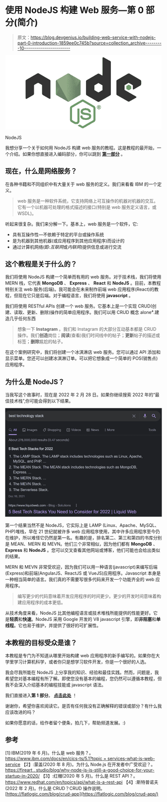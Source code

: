 # 使用 NodeJS 构建 Web 服务—第 0 部分(简介)

> 原文：<https://blog.devgenius.io/building-web-service-with-nodejs-part-0-introduction-1859ee0c745b?source=collection_archive---------10----------------------->

![](img/0d10ed5f29acf665a5bfe4ca2f368f8c.png)

NodeJS

我想分享一个关于如何用 NodeJS 构建 web 服务的教程。这是教程的最开始，一个介绍。如果你想直接进入编码部分，你可以跳到 [**第一部分**](https://bitsizelearning.medium.com/building-web-service-with-nodejs-part-1-setup-55a522efaead) 。

## 现在，什么是网络服务？

在各种书籍和不同组织中有大量关于 web 服务的定义。我们来看看 IBM 的一个定义。

> web 服务是一种软件系统，它支持网络上可互操作的机器对机器的交互。它有一个以机器可处理的格式描述的接口(特别是 web 服务定义语言，或 WSDL)。

听起来很复杂。我们来分解一下。基本上，web 服务是一个软件，它:

*   具有互操作性—不依赖于特定的平台或操作系统
*   是为机器到其他机器(或应用程序到其他应用程序)而设计的
*   通过计算机网络(即:*互联网*或*内联网*)提供信息或进行交流

## 这个教程是关于什么的？

我们将使用 NodeJS 构建一个简单而有用的 web 服务。对于技术栈，我们将使用 MERN 栈，它代表 **MongoDB** 、 **Express** 、 **React** 和 **NodeJS** 。目前，本教程特别关注 web 服务(后端)。我可能会在未来制作前端 web 应用程序(React)的教程，但现在它只是后端。对于编程语言，我们将使用 **javascript** 。

我们将使用 RESTful APIs 创建一个 web 服务。它基本上是一个实现 CRUD(创建、读取、更新、删除)操作的简单应用程序。我们可以用 CRUD 概念 alone⁴.建造几乎任何东西

> 想象一下 **Instagram** 。我们和 Instagram 的大部分互动基本都是 CRUD 操作。我们**创造**岗位；**阅读**(查看)我们时间线中的帖子；**更新**帖子的描述或标签；**删除**尴尬的帖子。

在这个案例研究中，我们将创建一个冰淇淋店 web 服务。您可以通过 API 添加和显示菜单。您还可以创建冰淇淋订单。可以把它想象成一个简单的 POS(销售点)应用程序。

## 为什么是 NodeJS？

当我写这个故事时，现在是 2022 年 2 月 28 日。如果你继续搜索 2022 年的“最佳技术栈”,你可能会得到以下结果。

![](img/d7d9fbd6c9a3a4f2bfbe78d4656d939e.png)

第一个结果当然不是 NodeJS，它实际上是 LAMP (Linux、Apache、MySQL、PHP)堆栈，早在 21 世纪就被许多 web 应用程序使用，其中许多应用程序至今仍在维护，所以难怪它仍然是第一名。有趣的是，排名第二、第三和第四的书库分别是 MEAN、MERN 和 MEVN。他们三个非常相似，因为他们都有 **MongoDB** 、 **Express** 和 **NodeJS** 。您可以交叉查看其他网站或博客，他们可能也会给出类似的结果。

MERN 和 MEVN 非常受欢迎，因为我们可以用一种语言(javascript)来编写后端(Express)和前端(AngularJS、ReactJS 或 VueJS)应用程序。Javascript 本身是一种相当简单的语言。我们真的不需要写很多代码来开发一个功能齐全的 web 应用程序。

> 编写更少的代码意味着开发应用程序的时间更少。更少的开发时间意味着构建应用程序的成本更低。

从技术角度来看，NodeJS 比其他编程语言或技术堆栈所能提供的性能更好。它是**轻质**和**快速**。NodeJS 采用 Google 开发的 V8 javascript 引擎，即**非阻塞**和**单线程**。它也易于维护，并提供了很好的可扩展性。

## 本教程的目标受众是谁？

本教程是专门为不知道从哪里开始构建 web 应用程序的新手编写的。如果你在大学里学习计算机科学，或者你只是想学习软件开发，你是一个很好的人选。

我会尽我所能在 NodeJS 上分享我的知识、经验和最佳实践。然而，问题是，我希望您对基本编程有所了解。即使您没有基本的编程，您仍然可以遵循本教程，但我不会深入介绍基本的编程技能或 javascript 语法。

我们直接进入**第 1 部分**。 [**点击此处**](https://bitsizelearning.medium.com/building-web-service-with-nodejs-part-1-setup-55a522efaead) ！

谢谢你，希望你喜欢阅读它。是否有任何我没有正确解释的错误或部分？有什么我应该改进的吗？

如果你愿意的话，给作者留个便条，拍几下，帮助频道发展。:)

## 参考

[1]:IBM(2019 年 6 月)。什么是 web 服务？。[https://www.ibm.com/docs/en/cics-ts/5.1?topic = services-what-is-web-service](https://www.ibm.com/docs/en/cics-ts/5.1?topic=services-what-is-web-service)
【2】:蒙盖(2020 年 8 月)。为什么 Node.js 在开发者中广受欢迎？。[https://fireart . studio/blog/why-node-js-is-still-a-good-choice-for-your-startup-in-2020/](https://fireart.studio/blog/why-node-js-is-still-a-good-choice-for-your-startup-in-2020/)
【3】:红帽(2020 年 5 月)。什么是 REST API？。https://www.redhat.com/en/topics/api/what-is-a-rest-api
【4】:斯特普诺夫(2022 年 2 月)。什么是 CRUD？CRUD 操作说明。[https://flatlogic.com/blog/crud-app](https://flatlogic.com/blog/crud-app/)